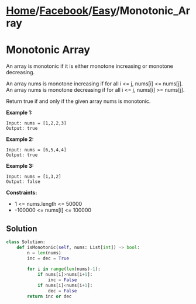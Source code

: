 # [Home](./../..)/[Facebook](./..)/[Easy](./)/Monotonic_Array
<h1>Monotonic Array</h1>

<p>
An array is monotonic if it is either monotone increasing or monotone decreasing.
</p>
<p>
An array nums is monotone increasing if for all i <= j, nums[i] <= nums[j].  An array nums is monotone decreasing if for all i <= j, nums[i] >= nums[j].
</p>
<p>  
Return true if and only if the given array nums is monotonic.
</p>

<b>Example 1:</b>

    Input: nums = [1,2,2,3]
    Output: true
    
<b>Example 2:</b>

    Input: nums = [6,5,4,4]
    Output: true
    
<b>Example 3:</b>

    Input: nums = [1,3,2]
    Output: false

<b>Constraints:</b>

- 1 <= nums.length <= 50000
- -100000 <= nums[i] <= 100000

<h2>Solution</h2>

```python
class Solution:
    def isMonotonic(self, nums: List[int]) -> bool:
        n = len(nums)
        inc = dec = True
        
        for i in range(len(nums)-1):
            if nums[i]>nums[i+1]:
                inc = False
            if nums[i]<nums[i+1]:
                dec = False
        return inc or dec
```
